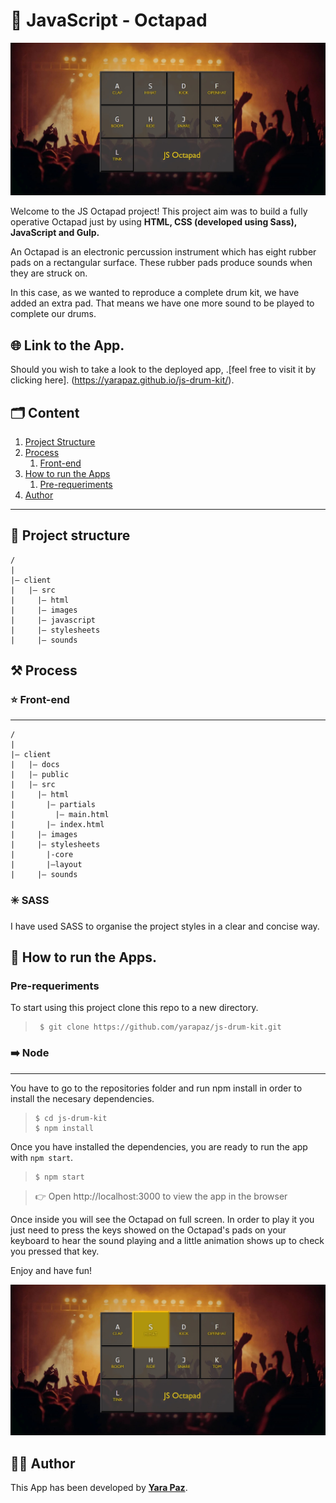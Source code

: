# 🥁 JavaScript - Octapad

![Js Octapad Preview](./docs/assets/images/js-octapad-preview.jpg)

Welcome to the JS Octapad project! This project aim was to build a fully operative Octapad just by using **HTML, CSS (developed using Sass), JavaScript and Gulp.**

An Octapad is an electronic percussion instrument which has eight rubber pads on a rectangular surface. These rubber pads produce sounds when they are struck on.

In this case, as we wanted to reproduce a complete drum kit, we have added an extra pad. That means we have one more sound to be played to complete our drums.

## 🌐 Link to the App.

Should you wish to take a look to the deployed app, .[feel free to visit it by clicking here]. (https://yarapaz.github.io/js-drum-kit/).

## 🗂️ Content

1. [Project Structure](#-project-structure)
2. [Process](#️-process)
   1. [Front-end](#-front-end)
3. [How to run the Apps](#-how-to-run-the-apps)
   1. [Pre-requeriments](#pre-requeriments)
4. [Author](#-author)

---

## 🧱 Project structure

```
/
|
|– client
|   |– src
|     |– html
|     |– images
|     |– javascript
|     |– stylesheets
|     |– sounds
```

## ⚒️ Process

### ⭐ Front-end

---

```
/
|
|– client
|   |– docs
|   |– public
|   |– src
|     |– html
|       |– partials
|         |– main.html
|       |– index.html
|     |– images
|     |– stylesheets
|       |-core
|       |–layout
|     |– sounds
```

### ✳️ SASS

I have used SASS to organise the project styles in a clear and concise way.

## 🚀 How to run the Apps.

### Pre-requeriments

To start using this project clone this repo to a new directory.

> ```console
>  $ git clone https://github.com/yarapaz/js-drum-kit.git
> ```

### ➡️ Node

---

You have to go to the repositories folder and run npm install in order to install the necesary dependencies.

> ```console
> $ cd js-drum-kit
> $ npm install
> ```

Once you have installed the dependencies, you are ready to run the app with `npm start`.

> ```console
> $ npm start
> ```

> 👉 Open http://localhost:3000 to view the app in the browser

Once inside you will see the Octapad on full screen. In order to play it you just need to press the keys showed on the Octapad's pads on your keyboard to hear the sound playing and a little animation shows up to check you pressed that key.

Enjoy and have fun!

![Js Octopad execution](./docs/assets/images/js-octapad-playing-preview.jpg)

## 👩‍💻 Author

This App has been developed by [**Yara Paz**](https://github.com/yarapaz).
